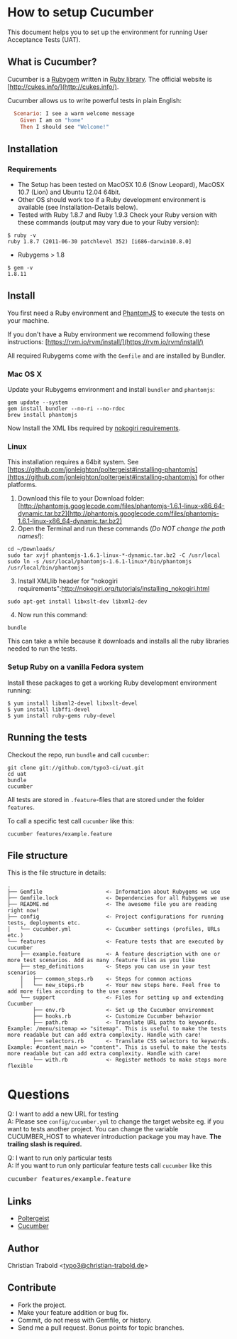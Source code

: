 # How to setup Cucumber

This document helps you to set up the environment for running User Acceptance Tests (UAT).

## What is Cucumber?

Cucumber is a [Rubygem](http://rubygems.org/gems/cucumber) written in [Ruby library](http://www.ruby-lang.org). The official website is [http://cukes.info/](http://cukes.info/).

Cucumber allows us to write powerful tests in plain English:
```ruby
  Scenario: I see a warm welcome message
    Given I am on "home"
    Then I should see "Welcome!"
```

## Installation

### Requirements

* The Setup has been tested on MacOSX 10.6 (Snow Leopard), MacOSX 10.7 (Lion) and Ubuntu 12.04 64bit.
* Other OS should work too if a Ruby development environment is available (see Installation-Details below).
* Tested with Ruby 1.8.7 and Ruby 1.9.3
Check your Ruby version with these commands (output may vary due to your Ruby version):
```
$ ruby -v
ruby 1.8.7 (2011-06-30 patchlevel 352) [i686-darwin10.8.0]
```
* Rubygems > 1.8
```
$ gem -v
1.8.11
```

## Install

You first need a Ruby environment and [PhantomJS](https://github.com/jonleighton/poltergeist#installing-phantomjs) to execute the tests on your machine.

If you don't have a Ruby environment we recommend following these instructions: [https://rvm.io/rvm/install/](https://rvm.io/rvm/install/)

All required Rubygems come with the `Gemfile` and are installed by Bundler.


### Mac OS X

Update your Rubygems environment and install `bundler` and `phantomjs`:

	gem update --system
	gem install bundler --no-ri --no-rdoc
	brew install phantomjs

Now Install the XML libs required by [nokogiri requirements](http://nokogiri.org/tutorials/installing_nokogiri.html).
	

### Linux

This installation requires a 64bit system. See [https://github.com/jonleighton/poltergeist#installing-phantomjs](https://github.com/jonleighton/poltergeist#installing-phantomjs) for other platforms.

1. Download this file to your Download folder: [http://phantomjs.googlecode.com/files/phantomjs-1.6.1-linux-x86_64-dynamic.tar.bz2](http://phantomjs.googlecode.com/files/phantomjs-1.6.1-linux-x86_64-dynamic.tar.bz2)
2. Open the Terminal and run these commands (*Do NOT change the path names!*):
```
cd ~/Downloads/
sudo tar xvjf phantomjs-1.6.1-linux-*-dynamic.tar.bz2 -C /usr/local
sudo ln -s /usr/local/phantomjs-1.6.1-linux*/bin/phantomjs /usr/local/bin/phantomjs
```
3. Install XMLlib header for "nokogiri requirements":http://nokogiri.org/tutorials/installing_nokogiri.html
```
sudo apt-get install libxslt-dev libxml2-dev
```
4. Now run this command:
```
bundle
```
This can take a while because it downloads and installs all the ruby libraries needed to run the tests.


### Setup Ruby on a vanilla Fedora system

Install these packages to get a working Ruby development environment running:

	$ yum install libxml2-devel libxslt-devel
	$ yum install libffi-devel
	$ yum install ruby-gems ruby-devel


## Running the tests

Checkout the repo, run `bundle` and call `cucumber`:

	git clone git://github.com/typo3-ci/uat.git
	cd uat
	bundle
	cucumber

All tests are stored in `.feature`-files that are stored under the folder `features`.

To call a specific test call `cucumber` like this:

	cucumber features/example.feature


## File structure

This is the file structure in details:
```
.
├── Gemfile                    <- Information about Rubygems we use
├── Gemfile.lock               <- Dependencies for all Rubygems we use
├── README.md                  <- The awesome file you are reading right now!
├── config                     <- Project configurations for running tests, deployments etc.
│   └── cucumber.yml           <- Cucumber settings (profiles, URLs etc.)
└── features                   <- Feature tests that are executed by cucumber
    ├── example.feature        <- A feature description with one or more test scenarios. Add as many .feature files as you like
    ├── step_definitions       <- Steps you can use in your test scenarios
    │   ├── common_steps.rb    <- Steps for common actions
    │   └── new_steps.rb       <- Your new steps here. Feel free to add more files according to the use cases
    └── support                <- Files for setting up and extending Cucumber
        ├── env.rb             <- Set up the Cucumber environment
        ├── hooks.rb           <- Customize Cucumber behavior
        ├── path.rb            <- Translate URL paths to keywords. Example: /menu/sitemap => "sitemap". This is useful to make the tests more readable but can add extra complexity. Handle with care!
        ├── selectors.rb       <- Translate CSS selectors to keywords. Example: #content_main => "content". This is useful to make the tests more readable but can add extra complexity. Handle with care!
        └── with.rb            <- Register methods to make steps more flexible
```

# Questions

Q: I want to add a new URL for testing<br>
A: Please see `config/cucumber.yml` to change the target website eg. if you want to tests another project. You can change the variable CUCUMBER_HOST to whatever introduction package you may have. **The trailing slash is required.**

Q: I want to run only particular tests<br>
A: If you want to run only particular feature tests call `cucumber` like this
<pre>cucumber features/example.feature</pre>


## Links

- [Poltergeist](https://github.com/jonleighton/poltergeist)
- [Cucumber](https://github.com/cucumber/cucumber/wiki/)


## Author

Christian Trabold <<typo3@christian-trabold.de>>


## Contribute

* Fork the project.
* Make your feature addition or bug fix.
* Commit, do not mess with Gemfile, or history.
* Send me a pull request. Bonus points for topic branches.

